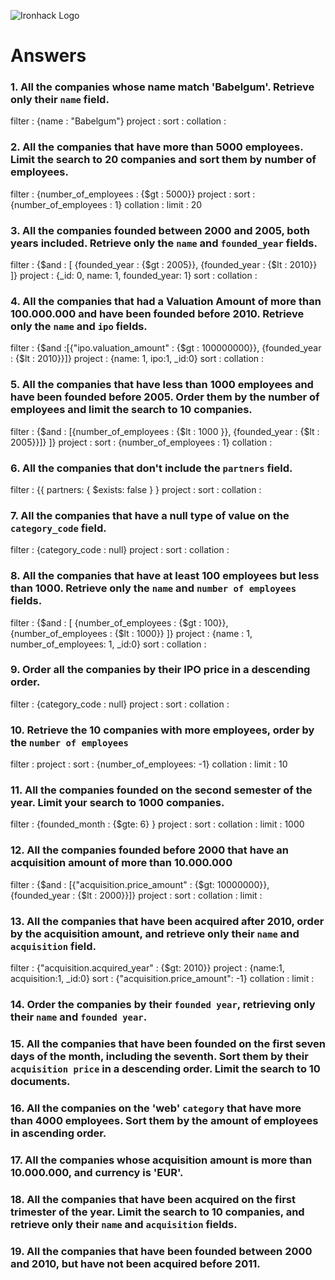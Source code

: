 ![Ironhack Logo](https://i.imgur.com/1QgrNNw.png)

# Answers

### 1. All the companies whose name match 'Babelgum'. Retrieve only their `name` field.

filter : {name : "Babelgum"}
project :
sort :
collation :

### 2. All the companies that have more than 5000 employees. Limit the search to 20 companies and sort them by **number of employees**.

filter : {number_of_employees : {\$gt : 5000}}
project :
sort : {number_of_employees : 1}
collation :
limit : 20

### 3. All the companies founded between 2000 and 2005, both years included. Retrieve only the `name` and `founded_year` fields.

filter : {$and : [ {founded_year : {$gt : 2005}}, {founded_year : {\$lt : 2010}} ]}
project : {\_id: 0, name: 1, founded_year: 1}
sort :
collation :

### 4. All the companies that had a Valuation Amount of more than 100.000.000 and have been founded before 2010. Retrieve only the `name` and `ipo` fields.

filter : {$and :[{"ipo.valuation_amount" : {$gt : 100000000}}, {founded_year : {\$lt : 2010}}]}
project : {name: 1, ipo:1, \_id:0}
sort :
collation :

### 5. All the companies that have less than 1000 employees and have been founded before 2005. Order them by the number of employees and limit the search to 10 companies.

filter : {$and : [{number_of_employees : {$lt : 1000 }}, {founded_year : {\$lt : 2005}}]}
]}
project :
sort : {number_of_employees : 1}
collation :

### 6. All the companies that don't include the `partners` field.

filter : {{ partners: { \$exists: false } }
project :
sort :
collation :

### 7. All the companies that have a null type of value on the `category_code` field.

filter : {category_code : null}
project :
sort :
collation :

### 8. All the companies that have at least 100 employees but less than 1000. Retrieve only the `name` and `number of employees` fields.

filter : {$and : [ {number_of_employees : {$gt : 100}}, {number_of_employees : {\$lt : 1000}} ]}
project : {name : 1, number_of_employees: 1, \_id:0}
sort :
collation :

### 9. Order all the companies by their IPO price in a descending order.

filter : {category_code : null}
project :
sort :
collation :

### 10. Retrieve the 10 companies with more employees, order by the `number of employees`

filter :
project :
sort : {number_of_employees: -1}
collation :
limit : 10

### 11. All the companies founded on the second semester of the year. Limit your search to 1000 companies.

filter : {founded_month : {\$gte: 6} }
project :
sort :
collation :
limit : 1000

### 12. All the companies founded before 2000 that have an acquisition amount of more than 10.000.000

filter : {$and : [{"acquisition.price_amount" : {$gt: 10000000}}, {founded_year : {\$lt : 2000}}]}
project :
sort :
collation :
limit :

### 13. All the companies that have been acquired after 2010, order by the acquisition amount, and retrieve only their `name` and `acquisition` field.

filter : {"acquisition.acquired_year" : {\$gt: 2010}}
project : {name:1, acquisition:1, \_id:0}
sort : {"acquisition.price_amount": -1}
collation :
limit :

### 14. Order the companies by their `founded year`, retrieving only their `name` and `founded year`.

<!-- Your Code Goes Here -->

### 15. All the companies that have been founded on the first seven days of the month, including the seventh. Sort them by their `acquisition price` in a descending order. Limit the search to 10 documents.

<!-- Your Code Goes Here -->

### 16. All the companies on the 'web' `category` that have more than 4000 employees. Sort them by the amount of employees in ascending order.

<!-- Your Code Goes Here -->

### 17. All the companies whose acquisition amount is more than 10.000.000, and currency is 'EUR'.

<!-- Your Code Goes Here -->

### 18. All the companies that have been acquired on the first trimester of the year. Limit the search to 10 companies, and retrieve only their `name` and `acquisition` fields.

<!-- Your Code Goes Here -->

### 19. All the companies that have been founded between 2000 and 2010, but have not been acquired before 2011.

<!-- Your Code Goes Here -->
